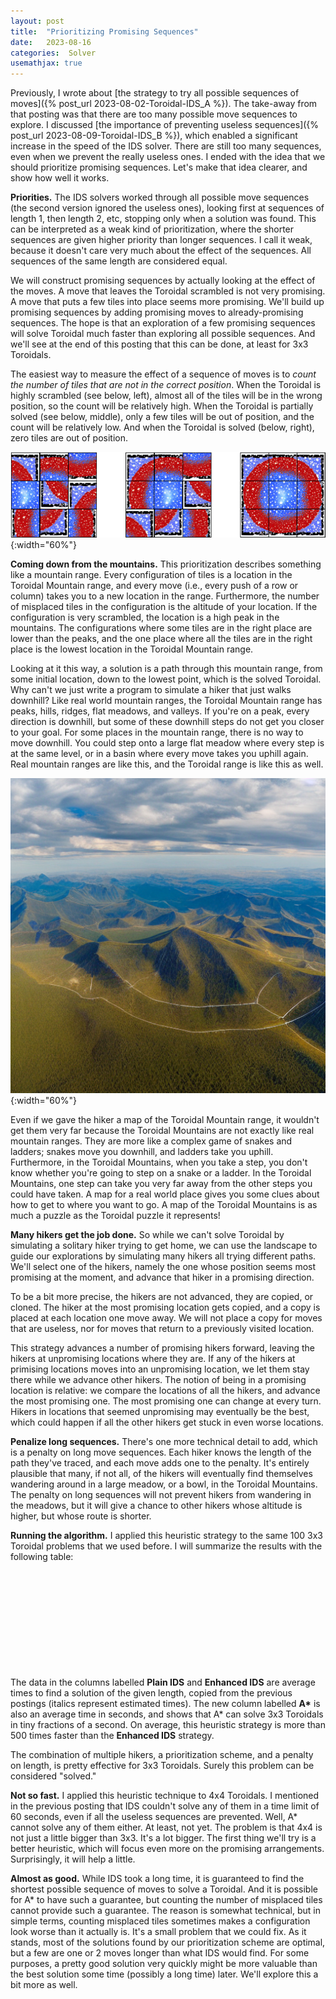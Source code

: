 ```yaml
---
layout: post
title:  "Prioritizing Promising Sequences"
date:   2023-08-16
categories:  Solver
usemathjax: true
---
```

<style>
table
{
    max-width: 0px;
    margin-left:auto; 
    margin-right:auto;  
}
</style>

Previously, I wrote about [the strategy to try all possible sequences of moves]({% post_url 2023-08-02-Toroidal-IDS_A %}).  The take-away from that posting was that there are too many possible move sequences to explore.  I discussed [the importance of preventing useless sequences]({% post_url 2023-08-09-Toroidal-IDS_B %}), which enabled a significant increase in the speed of the IDS solver.  There are still too many sequences, even when we prevent the really useless ones.  I ended with the idea that we should prioritize promising sequences.  Let's make that idea clearer, and show how well it works.

**Priorities.**  The IDS solvers worked through all possible move sequences (the second version ignored the useless ones), looking first at sequences of length 1, then length 2, etc, stopping only when a solution was found.  This can be interpreted as a weak kind of prioritization, where the shorter sequences are given higher priority than longer sequences.  I call it weak, because it doesn't care very much about the effect of the sequences.  All sequences of the same length are considered equal.

We will construct promising sequences by actually looking at the effect of the moves. 
A move that leaves the Toroidal scrambled is not very promising.  A move that puts a few tiles into place seems more promising.  We'll build up promising sequences by adding promising moves to already-promising sequences.  The hope is that an exploration of a few promising sequences will solve Toroidal much faster than exploring all possible sequences.  And we'll see at the end of this posting that this can be done, at least for 3x3 Toroidals.

The easiest way to measure the effect of a sequence of moves is to *count the number of tiles that are not in the correct position*.  When the Toroidal is highly scrambled (see below, left), almost all of the tiles will be in the wrong position, so the count will be relatively high.  When the Toroidal is partially solved (see below, middle), only a few tiles will be out of position, and the count will be relatively low.  And when the Toroidal is solved (below, right), zero tiles are out of position. 

![Three configurations, illustrating the concept of misplaced tiles as a measure of priority.](/TImages/TLC_Overview.png){:width="60%"}

**Coming down from the mountains.**  This prioritization describes something like a mountain range.  Every configuration of tiles is a location in the Toroidal Mountain range, and every move (i.e., every push of a row or column) takes you to a new location in the range.  Furthermore, the number of misplaced tiles in the configuration is the altitude of your location.  If the configuration is very scrambled, the location is a high peak in the mountains.  The configurations where some tiles are in the right place are lower than the peaks, and the one place where all the tiles are in the right place is the lowest location in the Toroidal Mountain range.  

Looking at it this way, a solution is a path through this mountain range, from some initial location, down to the lowest point, which is the solved Toroidal.  Why can't we just write a program to simulate a hiker that just walks downhill? 
Like real world mountain ranges, the Toroidal Mountain range has peaks, hills, ridges, flat meadows, and valleys.  If you're on a peak, every direction is downhill, but some of these downhill steps do not get you closer to your goal.  For some places in the mountain range, there is no way to move downhill.  You could step onto a large flat meadow where every step is at the same level, or in a basin where every move takes you uphill again.  Real mountain ranges are like this, and the Toroidal range is like this as well.

![A landscape painted by Stable Diffusion, using text chosen from the above paragraph.](/TImages/ToroidalMountains.png){:width="60%"}

Even if we gave the hiker a map of the Toroidal Mountain range, it wouldn't get them very far because the Toroidal Mountains are not exactly like real mountain ranges.  They are more like a complex game of snakes and ladders; snakes move you downhill, and ladders take you uphill.  Furthermore, in the Toroidal Mountains, when you take a step, you don't know whether you're going to step on a snake or a ladder.  In the Toroidal Mountains, one step can take you very far away from the other steps you could have taken.  A map for a real world place gives you some clues about how to get to where you want to go.  A map of the Toroidal Mountains is as much a puzzle as the Toroidal puzzle it represents!  

**Many hikers get the job done.**  So while we can't solve Toroidal by simulating a solitary hiker trying to get home, we can use the landscape to guide our explorations by simulating many hikers all trying different paths.  We'll select one of the hikers, namely the one whose position seems most promising at the moment, and advance that hiker in a promising direction.  

To be a bit more precise, the hikers are not advanced, they are copied, or cloned.  The hiker at the most promising location gets copied, and a copy is placed at each location one move away. We will not place a copy for moves that are useless, nor for moves that return to a previously visited location.  

This strategy advances a number of promising hikers forward, leaving the hikers at unpromising locations where they are.  If any of the hikers at primising locations moves into an unpromising location, we let them stay there while we advance other hikers.  The notion of being in a promising location is relative: we compare the locations of all the hikers, and advance the most promising one.  The most promising one can change at every turn.  Hikers in locations that seemed unpromising may eventually be the best, which could happen if all the other hikers get stuck in even worse locations.

**Penalize long sequences.**  There's one more technical detail to add, which is a penalty on long move sequences.  Each hiker knows the length of the path they've traced, and each move adds one to the penalty.  It's entirely plausible that many, if not all, of the hikers will eventually find themselves wandering around in a large meadow, or a bowl, in the Toroidal Mountains.  The penalty on long sequences will not prevent hikers from wandering in the meadows, but it will give a chance to other hikers whose altitude is higher, but whose route is shorter.

**Running the algorithm.**  I applied this heuristic strategy to the same 100 3x3 Toroidal problems that we used before.  I will summarize the results with the following table:

| Solution length | Plain IDS | Enhanced IDS | A\*  |
|:-:|--:|--:|--:|
| 4 |     0.47  |   0.101 |   0.001 |
| 5 |     4.20  |   0.631 |   0.004 |
| 6 |    38.90  |   3.710 |   0.012 |
| 7 |   *400*   |  20.900 |  0.023  |
| 8 |   *4000*  | 126.700 |  0.066  |

The data in the columns labelled **Plain IDS** and **Enhanced IDS** are average times to find a solution of the given length, copied from the previous postings (italics represent estimated times).  The new column labelled <strong>A\*</strong> is also an average time in seconds, and shows that A\* can solve 3x3 Toroidals in tiny fractions of a second.  On average, this heuristic strategy is more than 500 times faster than the **Enhanced IDS** strategy.  

The combination of multiple hikers, a prioritization scheme, and a penalty on length, is pretty effective for 3x3 Toroidals.  Surely this problem can be considered "solved." 

**Not so fast.**  I applied this heuristic technique to 4x4 Toroidals.  I mentioned in the previous posting that IDS couldn't solve any of them in a time limit of 60 seconds, even if all the useless sequences are prevented.  Well, A\* cannot solve any of them either.  At least, not yet.  The problem is that 4x4 is not just a little bigger than 3x3.  It's a lot bigger.  The first thing we'll try is a better heuristic, which will focus even more on the promising arrangements.  Surprisingly, it will help a little.  

**Almost as good.**  While IDS took a long time, it is guaranteed to find the shortest possible sequence of moves to solve a Toroidal.  And it is possible for A\* to have such a guarantee, but counting the number of misplaced tiles cannot provide such a guarantee.  The reason is somewhat technical, but in simple terms, counting misplaced tiles sometimes makes a configuration look worse than it actually is.  It's a small problem that we could fix.  As it stands, most of the solutions found by our prioritization scheme are optimal, but a few are one or 2 moves longer than what IDS would find.  For some purposes, a pretty good solution very quickly might be more valuable than the best solution some time (possibly a long time) later.  We'll explore this a bit more as well.

